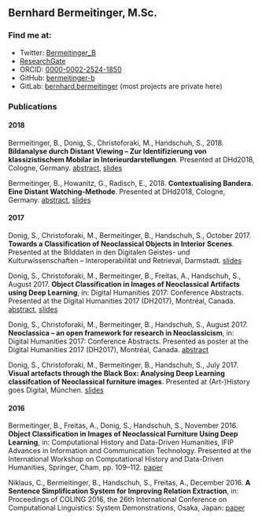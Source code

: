 ## Bernhard Bermeitinger, M.Sc.

### Find me at:

- Twitter: [Bermeitinger_B](https://twitter.com/bermeitinger_b)
- [ResearchGate](https://www.researchgate.net/profile/Bernhard_Bermeitinger)
- ORCID: [0000-0002-2524-1850](https://orcid.org/0000-0002-2524-1850)
- GitHub: [bermeitinger-b](https://github.com/bermeitinger-b)
- GitLab: [bernhard.bermeitinger](https://gitlab.com/bernhard.bermeitinger) (most projects are private here)


### Publications

#### 2018

Bermeitinger, B., Donig, S., Christoforaki, M., Handschuh, S., 2018. **Bildanalyse durch Distant Viewing – Zur Identifizierung von klassizistischem Mobilar in Interieurdarstellungen**. Presented at DHd2018, Cologne, Germany. [abstract](https://www.researchgate.net/publication/322525886), [slides](https://doi.org/10.13140/RG.2.2.12597.17121)

Bermeitinger, B., Howanitz, G., Radisch, E., 2018. **Contextualising Bandera. Eine Distant Watching-Methode**. Presented at DHd2018, Cologne, Germany. [abstract](https://www.researchgate.net/publication/323507402), [slides](https://doi.org/10.13140/RG.2.2.22663.50084)


#### 2017

Donig, S., Christoforaki, M., Bermeitinger, B., Handschuh, S., October 2017. **Towards a Classification of Neoclassical Objects in Interior Scenes**. Presented at the Bilddaten in den Digitalen Geistes- und Kulturwissenschaften – Interoperabilität und Retrieval, Darmstadt. [slides](https://www.researchgate.net/publication/320346839)

Donig, S., Christoforaki, M., Bermeitinger, B., Freitas, A., Handschuh, S., August 2017. **Object Classification in Images of Neoclassical Artifacts using Deep Learning**, in: Digital Humanities 2017: Conference Abstracts. Presented at the Digital Humanities 2017 (DH2017), Montréal, Canada. [abstract](https://www.researchgate.net/publication/320413198), [slides](https://www.researchgate.net/publication/319174970)

Donig, S., Christoforaki, M., Bermeitinger, B., Handschuh, S., August 2017. **Neoclassica – an open framework for research in Neoclassicism**, in: Digital Humanities 2017: Conference Abstracts. Presented as poster at the Digital Humanities 2017 (DH2017), Montréal, Canada. [abstract](https://www.researchgate.net/publication/319307122)

Donig, S., Christoforaki, M., Bermeitinger, B., Handschuh, S., July 2017. **Visual artefacts through the Black Box: Analysing Deep Learning classifcation of Neoclassical furniture images**. Presented at (Art-)History goes Digital, München. [slides](https://www.researchgate.net/publication/319204814)


#### 2016

Bermeitinger, B., Freitas, A., Donig, S., Handschuh, S., November 2016. **Object Classification in Images of Neoclassical Furniture Using Deep Learning**, in: Computational History and Data-Driven Humanities, IFIP Advances in Information and Communication Technology. Presented at the International Workshop on Computational History and Data-Driven Humanities, Springer, Cham, pp. 109–112. [paper](https://doi.org/10.1007/978-3-319-46224-0_10)

Niklaus, C., Bermeitinger, B., Handschuh, S., Freitas, A., December 2016. **A Sentence Simplification System for Improving Relation Extraction**, in: Proceedings of COLING 2016, the 26th International Conference on Computational Linguistics: System Demonstrations, Osaka, Japan: [paper](https://www.researchgate.net/publication/315670222)
